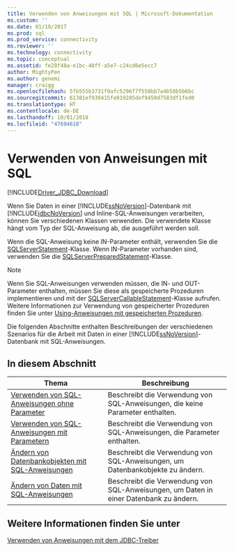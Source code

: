 ```yaml
---
title: Verwenden von Anweisungen mit SQL | Microsoft-Dokumentation
ms.custom: ''
ms.date: 01/19/2017
ms.prod: sql
ms.prod_service: connectivity
ms.reviewer: ''
ms.technology: connectivity
ms.topic: conceptual
ms.assetid: fe28f48a-e1bc-48ff-a5e7-c24cd6e5ecc7
author: MightyPen
ms.author: genemi
manager: craigg
ms.openlocfilehash: 5fb555b3731f9afc5296f7f558bb7a4b58b5b6bc
ms.sourcegitcommit: 61381ef939415fe019285def9450d7583df1fed0
ms.translationtype: HT
ms.contentlocale: de-DE
ms.lasthandoff: 10/01/2018
ms.locfileid: "47694618"
---
```

# <a name="using-statements-with-sql"></a>Verwenden von Anweisungen mit SQL

[!INCLUDE[Driver_JDBC_Download](../../includes/driver_jdbc_download.md)]

Wenn Sie Daten in einer [!INCLUDE[ssNoVersion](../../includes/ssnoversion-md.md)]-Datenbank mit [!INCLUDE[jdbcNoVersion](../../includes/jdbcnoversion_md.md)] und Inline-SQL-Anweisungen verarbeiten, können Sie verschiedenen Klassen verwenden. Die verwendete Klasse hängt vom Typ der SQL-Anweisung ab, die ausgeführt werden soll.  
  
Wenn die SQL-Anweisung keine IN-Parameter enthält, verwenden Sie die [SQLServerStatement](../../connect/jdbc/reference/sqlserverstatement-class.md)-Klasse. Wenn IN-Parameter vorhanden sind, verwenden Sie die [SQLServerPreparedStatement](../../connect/jdbc/reference/sqlserverpreparedstatement-class.md)-Klasse.  
  
> [!NOTE]  
> Wenn Sie SQL-Anweisungen verwenden müssen, die IN- und OUT-Parameter enthalten, müssen Sie diese als gespeicherte Prozeduren implementieren und mit der [SQLServerCallableStatement](../../connect/jdbc/reference/sqlservercallablestatement-class.md)-Klasse aufrufen. Weitere Informationen zur Verwendung von gespeicherter Prozeduren finden Sie unter [Using-Anweisungen mit gespeicherten Prozeduren](../../connect/jdbc/using-statements-with-stored-procedures.md).  
  
Die folgenden Abschnitte enthalten Beschreibungen der verschiedenen Szenarios für die Arbeit mit Daten in einer [!INCLUDE[ssNoVersion](../../includes/ssnoversion-md.md)]-Datenbank mit SQL-Anweisungen.  

## <a name="in-this-section"></a>In diesem Abschnitt  

| Thema                                                                                                                        | Beschreibung                                                       |
| ---------------------------------------------------------------------------------------------------------------------------- | ----------------------------------------------------------------- |
| [Verwenden von SQL-Anweisungen ohne Parameter](../../connect/jdbc/using-an-sql-statement-with-no-parameters.md)                 | Beschreibt die Verwendung von SQL-Anweisungen, die keine Parameter enthalten.   |
| [Verwenden von SQL-Anweisungen mit Parametern](../../connect/jdbc/using-an-sql-statement-with-parameters.md)                       | Beschreibt die Verwendung von SQL-Anweisungen, die Parameter enthalten.      |
| [Ändern von Datenbankobjekten mit SQL-Anweisungen](../../connect/jdbc/using-an-sql-statement-to-modify-database-objects.md) | Beschreibt die Verwendung von SQL-Anweisungen, um Datenbankobjekte zu ändern.   |
| [Ändern von Daten mit SQL-Anweisungen](../../connect/jdbc/using-an-sql-statement-to-modify-data.md)                         | Beschreibt die Verwendung von SQL-Anweisungen, um Daten in einer Datenbank zu ändern. |
  
## <a name="see-also"></a>Weitere Informationen finden Sie unter

[Verwenden von Anweisungen mit dem JDBC-Treiber](../../connect/jdbc/using-statements-with-the-jdbc-driver.md)  
